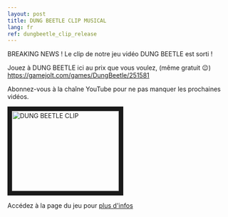 ```yaml
---
layout: post
title: DUNG BEETLE CLIP MUSICAL
lang: fr
ref: dungbeetle_clip_release
---
```


BREAKING NEWS ! Le clip de notre jeu vidéo DUNG BEETLE est sorti !

Jouez à DUNG BEETLE ici au prix que vous voulez, (même gratuit 😉) https://gamejolt.com/games/DungBeetle/251581

Abonnez-vous à la chaîne YouTube pour ne pas manquer les prochaines vidéos.

<a href="http://www.youtube.com/watch?feature=player_embedded&v=Fcr3-bZ7zdM
" target="_blank"><img src="http://img.youtube.com/vi/Fcr3-bZ7zdM/0.jpg" 
alt="DUNG BEETLE CLIP" width="240" height="180" border="10" /></a>

Accédez à la page du jeu pour [plus d'infos](https://www.mineogames.com/games/dung-beetle-fr/)